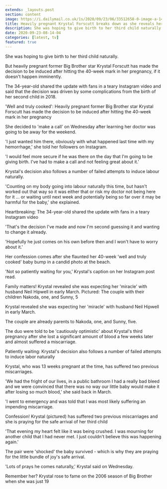```yaml
---
extends: _layouts.post
section: content
image: https://i.dailymail.co.uk/1s/2020/09/23/06/33512658-0-image-a-149_1600840445116.jpg 
title: Heavily pregnant Krystal Forscutt breaks down as she reveals her decision to be induced at 40-weeks 
description: She was hoping to give birth to her third child naturally.  
date: 2020-09-23-08-14-04 
categories: [latest, tv] 
featured: true 
--- 
```

She was hoping to give birth to her third child naturally. 

But heavily pregnant former Big Brother star Krystal Forscutt has made the decision to be induced after hitting the 40-week mark in her pregnancy, if it doesn't happen imminently. 

The 34-year-old shared the update with fans in a teary Instagram video and said that the decision was driven by some complications from the birth of her second child in 2018. 

'Well and truly cooked': Heavily pregnant former Big Brother star Krystal Forscutt has made the decision to be induced after hitting the 40-week mark in her pregnancy

She decided to 'make a call' on Wednesday after learning her doctor was going to be away for the weekend.

'I just wanted him there, obviously with what happened last time with my hemorrhage,' she told her followers on Instagram.

'I would feel more secure if he was there on the day that I'm going to be giving birth. I've had to make a call and not feeling great about it.'

Krystal's decision also follows a number of failed attempts to induce labour naturally. 

'Counting on my body going into labour naturally this time, but hasn't worked out that way so it was either that or risk my doctor not being here for it ... or waiting until next week and potentially being so far over it may be harmful for the baby,' she explained.

Heartbreaking: The 34-year-old shared the update with fans in a teary Instagram video 

'That's the decision I've made and now I'm second guessing it and wanting to change it already.

'Hopefully he just comes on his own before then and I won't have to worry about it.' 

Her confession comes after she flaunted her 40-week 'well and truly cooked' baby bump in a candid photo at the beach.

'Not so patiently waiting for you,' Krystal's caption on her Instagram post read.  

Family matters! Krystal revealed she was expecting her 'miracle' with husband Neil Hipwell in early March. Pictured: The couple with their children Nakoda, one, and Sunny, 5

Krystal revealed she was expecting her 'miracle' with husband Neil Hipwell in early March.

The couple are already parents to Nakoda, one, and Sunny, five.

The duo were told to be 'cautiously optimistic' about Krystal's third pregnancy after she lost a significant amount of blood a few weeks later and almost suffered a miscarriage.

Patiently waiting: Krystal's decision also follows a number of failed attempts to induce labor naturally 

Krystal, who was 13 weeks pregnant at the time, has suffered two previous miscarriages. 

'We had the fright of our lives, in a public bathroom I had a really bad bleed and we were convinced that there was no way our little baby would make it after losing so much blood,' she said back in March. 

'I went to emergency and was told that I was most likely suffering an impending miscarriage. 

Confession! Krystal (pictured) has suffered two previous miscarriages and she is praying for the safe arrival of her third child

'That evening my heart felt like it was being crushed. I was mourning for another child that I had never met. I just couldn't believe this was happening again.' 

The pair were 'shocked' the baby survived - which is why they are praying for the little bundle of joy's safe arrival.

'Lots of prays he comes naturally,' Krystal said on Wednesday. 

Remember her? Krystal rose to fame on the 2006 season of Big Brother when she was just 19

